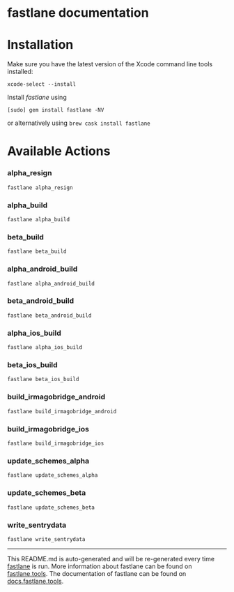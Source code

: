 fastlane documentation
================
# Installation

Make sure you have the latest version of the Xcode command line tools installed:

```
xcode-select --install
```

Install _fastlane_ using
```
[sudo] gem install fastlane -NV
```
or alternatively using `brew cask install fastlane`

# Available Actions
### alpha_resign
```
fastlane alpha_resign
```

### alpha_build
```
fastlane alpha_build
```

### beta_build
```
fastlane beta_build
```

### alpha_android_build
```
fastlane alpha_android_build
```

### beta_android_build
```
fastlane beta_android_build
```

### alpha_ios_build
```
fastlane alpha_ios_build
```

### beta_ios_build
```
fastlane beta_ios_build
```

### build_irmagobridge_android
```
fastlane build_irmagobridge_android
```

### build_irmagobridge_ios
```
fastlane build_irmagobridge_ios
```

### update_schemes_alpha
```
fastlane update_schemes_alpha
```

### update_schemes_beta
```
fastlane update_schemes_beta
```

### write_sentrydata
```
fastlane write_sentrydata
```


----

This README.md is auto-generated and will be re-generated every time [fastlane](https://fastlane.tools) is run.
More information about fastlane can be found on [fastlane.tools](https://fastlane.tools).
The documentation of fastlane can be found on [docs.fastlane.tools](https://docs.fastlane.tools).
